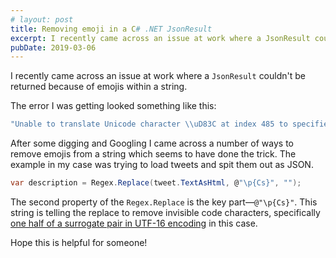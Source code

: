 ```yaml
---
# layout: post
title: Removing emoji in a C# .NET JsonResult 
excerpt: I recently came across an issue at work where a JsonResult couldn't be returned because of emojis within a string
pubDate: 2019-03-06
---
```


<p class="lead">I recently came across an issue at work where a <code>JsonResult</code> couldn't be returned because of emojis within a string.</p>

The error I was getting looked something like this:

```javascript
"Unable to translate Unicode character \\uD83C at index 485 to specified code page."
```

After some digging and Googling I came across a number of ways to remove emojis from a string which seems to have done the trick. The example in my case was trying to load tweets and spit them out as JSON.

```csharp
var description = Regex.Replace(tweet.TextAsHtml, @"\p{Cs}", "");
```

The second property of the `Regex.Replace` is the key part&mdash;`@"\p{Cs}"`. This string is telling the replace to remove invisible code characters, specifically [one half of a surrogate pair in UTF-16 encoding](https://www.regular-expressions.info/unicode.html) in this case.

Hope this is helpful for someone!
